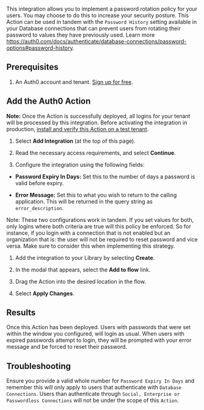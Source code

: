 This integration allows you to implement a password rotation policy for your users. You may choose to do this to increase your security posture. This Action can be used in tandem with the `Password History` setting available in your Database connections that can prevent users from rotating their password to values they have previously used. Learn more <https://auth0.com/docs/authenticate/database-connections/password-options#password-history>.

## Prerequisites

1. An Auth0 account and tenant. [Sign up for free](https://auth0.com/signup).

## Add the Auth0 Action

**Note:** Once the Action is successfully deployed, all logins for your tenant will be processed by this integration. Before activating the integration in production, [install and verify this Action on a test tenant](https://auth0.com/docs/get-started/auth0-overview/create-tenants/set-up-multiple-environments).

1. Select **Add Integration** (at the top of this page).

1. Read the necessary access requirements, and select **Continue**.

1. Configure the integration using the following fields:

* **Password Expiry In Days:** Set this to the number of days a password is valid before expiry.

* **Error Message:** Set this to what you wish to return to the calling application.  This will be returned in the query string as `error_description`.

Note: These two configurations work in tandem. If you set values for both, only logins where both criteria are true will this policy be enforced. So for instance, if you login with a connection that is not enabled but an organization that is: the user will not be required to reset password and vice versa. Make sure to consider this when implementing this strategy.

1. Add the integration to your Library by selecting **Create**.

1. In the modal that appears, select the **Add to flow** link.

1. Drag the Action into the desired location in the flow.

1. Select **Apply Changes**.

## Results

Once this Action has been deployed. Users with passwords that were set within the window you configured, will login as usual. When users with expired passwords attempt to login, they will be prompted with your error message and be forced to reset their password.

## Troubleshooting

Ensure you provide a valid whole number for `Password Expiry In Days` and remember this will only apply to users that authenticate with `Database Connections`. Users than authenticate through `Social, Enterprise or Passwordless Connections` will not be under the scope of this `Action`.
